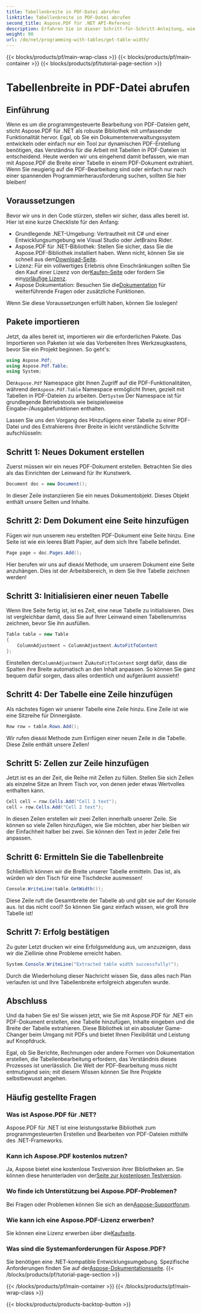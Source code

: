 ```yaml
---
title: Tabellenbreite in PDF-Datei abrufen
linktitle: Tabellenbreite in PDF-Datei abrufen
second_title: Aspose.PDF für .NET API-Referenz
description: Erfahren Sie in dieser Schritt-für-Schritt-Anleitung, wie Sie mit Aspose.PDF für .NET die Breite einer Tabelle in einer PDF-Datei ermitteln.
weight: 90
url: /de/net/programming-with-tables/get-table-width/
---
```


{{< blocks/products/pf/main-wrap-class >}}
{{< blocks/products/pf/main-container >}}
{{< blocks/products/pf/tutorial-page-section >}}

# Tabellenbreite in PDF-Datei abrufen

## Einführung

Wenn es um die programmgesteuerte Bearbeitung von PDF-Dateien geht, sticht Aspose.PDF für .NET als robuste Bibliothek mit umfassender Funktionalität hervor. Egal, ob Sie ein Dokumentenverwaltungssystem entwickeln oder einfach nur ein Tool zur dynamischen PDF-Erstellung benötigen, das Verständnis für die Arbeit mit Tabellen in PDF-Dateien ist entscheidend. Heute werden wir uns eingehend damit befassen, wie man mit Aspose.PDF die Breite einer Tabelle in einem PDF-Dokument extrahiert. Wenn Sie neugierig auf die PDF-Bearbeitung sind oder einfach nur nach einer spannenden Programmierherausforderung suchen, sollten Sie hier bleiben!

## Voraussetzungen

Bevor wir uns in den Code stürzen, stellen wir sicher, dass alles bereit ist. Hier ist eine kurze Checkliste für den Anfang:

- Grundlegende .NET-Umgebung: Vertrautheit mit C# und einer Entwicklungsumgebung wie Visual Studio oder JetBrains Rider.
-  Aspose.PDF für .NET-Bibliothek: Stellen Sie sicher, dass Sie die Aspose.PDF-Bibliothek installiert haben. Wenn nicht, können Sie sie schnell aus dem[Download-Seite](https://releases.aspose.com/pdf/net/).
- Lizenz: Für ein vollwertiges Erlebnis ohne Einschränkungen sollten Sie den Kauf einer Lizenz von der[Kaufen-Seite](https://purchase.aspose.com/buy) oder fordern Sie ein[vorläufige Lizenz](https://purchase.aspose.com/temporary-license/).
-  Aspose Dokumentation: Besuchen Sie die[Dokumentation](https://reference.aspose.com/pdf/net/) für weiterführende Fragen oder zusätzliche Funktionen.

Wenn Sie diese Voraussetzungen erfüllt haben, können Sie loslegen!

## Pakete importieren

Jetzt, da alles bereit ist, importieren wir die erforderlichen Pakete. Das Importieren von Paketen ist wie das Vorbereiten Ihres Werkzeugkastens, bevor Sie ein Projekt beginnen. So geht's:

```csharp
using Aspose.Pdf;
using Aspose.Pdf.Table;
using System;
```

 Der`Aspose.Pdf` Namespace gibt Ihnen Zugriff auf die PDF-Funktionalitäten, während der`Aspose.Pdf.Table` Namespace ermöglicht Ihnen, gezielt mit Tabellen in PDF-Dateien zu arbeiten. Der`System` Der Namespace ist für grundlegende Betriebstools wie beispielsweise Eingabe-/Ausgabefunktionen enthalten.

Lassen Sie uns den Vorgang des Hinzufügens einer Tabelle zu einer PDF-Datei und des Extrahierens ihrer Breite in leicht verständliche Schritte aufschlüsseln:

## Schritt 1: Neues Dokument erstellen

Zuerst müssen wir ein neues PDF-Dokument erstellen. Betrachten Sie dies als das Einrichten der Leinwand für Ihr Kunstwerk.

```csharp
Document doc = new Document();
```

In dieser Zeile instanziieren Sie ein neues Dokumentobjekt. Dieses Objekt enthält unsere Seiten und Inhalte.

## Schritt 2: Dem Dokument eine Seite hinzufügen

Fügen wir nun unserem neu erstellten PDF-Dokument eine Seite hinzu. Eine Seite ist wie ein leeres Blatt Papier, auf dem sich Ihre Tabelle befindet.

```csharp
Page page = doc.Pages.Add();
```

 Hier berufen wir uns auf die`Add` Methode, um unserem Dokument eine Seite anzuhängen. Dies ist der Arbeitsbereich, in dem Sie Ihre Tabelle zeichnen werden!

## Schritt 3: Initialisieren einer neuen Tabelle

Wenn Ihre Seite fertig ist, ist es Zeit, eine neue Tabelle zu initialisieren. Dies ist vergleichbar damit, dass Sie auf Ihrer Leinwand einen Tabellenumriss zeichnen, bevor Sie ihn ausfüllen.

```csharp
Table table = new Table
{
    ColumnAdjustment = ColumnAdjustment.AutoFitToContent
};
```

 Einstellen der`ColumnAdjustment` Zu`AutoFitToContent` sorgt dafür, dass die Spalten ihre Breite automatisch an den Inhalt anpassen. So können Sie ganz bequem dafür sorgen, dass alles ordentlich und aufgeräumt aussieht!

## Schritt 4: Der Tabelle eine Zeile hinzufügen

Als nächstes fügen wir unserer Tabelle eine Zeile hinzu. Eine Zeile ist wie eine Sitzreihe für Dinnergäste.

```csharp
Row row = table.Rows.Add();
```

 Wir rufen die`Add` Methode zum Einfügen einer neuen Zeile in die Tabelle. Diese Zeile enthält unsere Zellen!

## Schritt 5: Zellen zur Zeile hinzufügen

Jetzt ist es an der Zeit, die Reihe mit Zellen zu füllen. Stellen Sie sich Zellen als einzelne Sitze an Ihrem Tisch vor, von denen jeder etwas Wertvolles enthalten kann.

```csharp
Cell cell = row.Cells.Add("Cell 1 text");
cell = row.Cells.Add("Cell 2 text");
```

In diesen Zeilen erstellen wir zwei Zellen innerhalb unserer Zeile. Sie können so viele Zellen hinzufügen, wie Sie möchten, aber hier bleiben wir der Einfachheit halber bei zwei. Sie können den Text in jeder Zelle frei anpassen.

## Schritt 6: Ermitteln Sie die Tabellenbreite

Schließlich können wir die Breite unserer Tabelle ermitteln. Das ist, als würden wir den Tisch für eine Tischdecke ausmessen!

```csharp
Console.WriteLine(table.GetWidth());
```

Diese Zeile ruft die Gesamtbreite der Tabelle ab und gibt sie auf der Konsole aus. Ist das nicht cool? So können Sie ganz einfach wissen, wie groß Ihre Tabelle ist!

## Schritt 7: Erfolg bestätigen

Zu guter Letzt drucken wir eine Erfolgsmeldung aus, um anzuzeigen, dass wir die Ziellinie ohne Probleme erreicht haben.

```csharp
System.Console.WriteLine("Extracted table width successfully!");
```

Durch die Wiederholung dieser Nachricht wissen Sie, dass alles nach Plan verlaufen ist und Ihre Tabellenbreite erfolgreich abgerufen wurde.

## Abschluss

Und da haben Sie es! Sie wissen jetzt, wie Sie mit Aspose.PDF für .NET ein PDF-Dokument erstellen, eine Tabelle hinzufügen, Inhalte eingeben und die Breite der Tabelle extrahieren. Diese Bibliothek ist ein absoluter Game-Changer beim Umgang mit PDFs und bietet Ihnen Flexibilität und Leistung auf Knopfdruck.

Egal, ob Sie Berichte, Rechnungen oder andere Formen von Dokumentation erstellen, die Tabellenbearbeitung erfordern, das Verständnis dieses Prozesses ist unerlässlich. Die Welt der PDF-Bearbeitung muss nicht entmutigend sein; mit diesem Wissen können Sie Ihre Projekte selbstbewusst angehen. 

## Häufig gestellte Fragen

### Was ist Aspose.PDF für .NET?  
Aspose.PDF für .NET ist eine leistungsstarke Bibliothek zum programmgesteuerten Erstellen und Bearbeiten von PDF-Dateien mithilfe des .NET-Frameworks.

### Kann ich Aspose.PDF kostenlos nutzen?  
 Ja, Aspose bietet eine kostenlose Testversion ihrer Bibliotheken an. Sie können diese herunterladen von der[Seite zur kostenlosen Testversion](https://releases.aspose.com/).

### Wo finde ich Unterstützung bei Aspose.PDF-Problemen?  
 Bei Fragen oder Problemen können Sie sich an den[Aspose-Supportforum](https://forum.aspose.com/c/pdf/10).

### Wie kann ich eine Aspose.PDF-Lizenz erwerben?  
 Sie können eine Lizenz erwerben über die[Kaufseite](https://purchase.aspose.com/buy).

### Was sind die Systemanforderungen für Aspose.PDF?  
Sie benötigen eine .NET-kompatible Entwicklungsumgebung. Spezifische Anforderungen finden Sie auf der[Aspose-Dokumentationsseite](https://reference.aspose.com/pdf/net/).
{{< /blocks/products/pf/tutorial-page-section >}}

{{< /blocks/products/pf/main-container >}}
{{< /blocks/products/pf/main-wrap-class >}}

{{< blocks/products/products-backtop-button >}}
